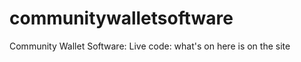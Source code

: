 communitywalletsoftware
=======================

Community Wallet Software: Live code: what's on here is on the site